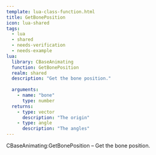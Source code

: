 ```yaml
---
template: lua-class-function.html
title: GetBonePosition
icon: lua-shared
tags:
  - lua
  - shared
  - needs-verification
  - needs-example
lua:
  library: CBaseAnimating
  function: GetBonePosition
  realm: shared
  description: "Get the bone position."
  
  arguments:
    - name: "bone"
      type: number
  returns:
    - type: vector
      description: "The origin"
    - type: angle
      description: "The angles"
---
```


<div class="lua__search__keywords">
CBaseAnimating:GetBonePosition &#x2013; Get the bone position.
</div>
